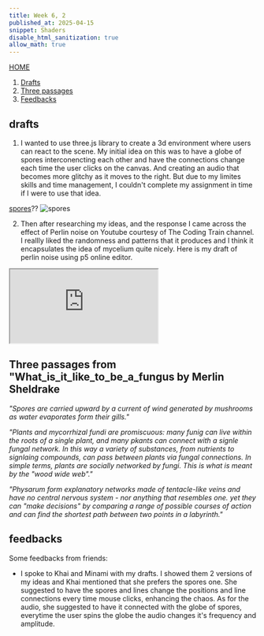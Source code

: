 ```yaml
---
title: Week 6, 2
published_at: 2025-04-15
snippet: Shaders
disable_html_sanitization: true
allow_math: true
---
```

[HOME](https://kc-yeo-creative-co-37.deno.dev/)

1. [Drafts](#drafts)
2. [Three passages](#three-passages-from-what_is_it_like_to_be_a_fungus-by-merlin-sheldrake)
3. [Feedbacks](#feedbacks)

## drafts
1. I wanted to use three.js library to create a 3d environment where users can react to the scene. My initial idea on this was to have a globe of spores interconencting each other and have the connections change each time the user clicks on the canvas. And creating an audio that becomes more glitchy as it moves to the right. But due to my limites skills and time management, I couldn't complete my assignment in time if I were to use that idea.

[spores](http://localhost/AT2_1.html)??
![spores](/250415/spores.png)

2. Then after researching my ideas, and the response I came across the effect of Perlin noise on Youtube courtesy of The Coding Train channel. I reallly liked the randomness and patterns that it produces and I think it encapsulates the idea of mycelium quite nicely. Here is my draft of perlin noise using p5 online editor.

<iframe id = "perlin" src="https://editor.p5js.org/KC-Yeo/full/osRFU1TQX"></iframe>

<script type="module">

    const iframe  = document.getElementById (`perlin`)
    iframe.width  = iframe.parentNode.scrollWidth
    iframe.height = iframe.width * 9 / 16 + 42

</script>

## Three passages from "What_is_it_like_to_be_a_fungus by Merlin Sheldrake
  *"Spores are carried upward by a current of wind generated by mushrooms as water evaporates form their gills."*
  
  *"Plants and mycorrhizal fundi are promiscuous: many funig can live within the roots of a single plant, and many pkants can connect with a signle fungal network. In this way a variety of substances, from nutrients to signlaing compounds, can pass between plants via fungal connections. In simple terms, plants are socially networked by fungi. This is what is meant by the "wood wide web"."*
  
  *"Physarum form explanatory networks made of tentacle-like veins and have no central nervous system - nor anything that resembles one. yet they can "make decisions" by comparing a range of possible courses of action and can find the shortest path between two points in a labyrinth."*

## feedbacks
Some feedbacks from friends:
* I spoke to Khai and Minami with my drafts. I showed them 2 versions of my ideas and Khai mentioned that she prefers the spores one. She suggested to have the spores and lines change the positions and line connections every time mouse clicks, enhancing the chaos. As for the audio, she suggested to have it connected with the globe of spores, everytime the user spins the globe the audio changes it's frequency and amplitude. 

<br>
<br>

